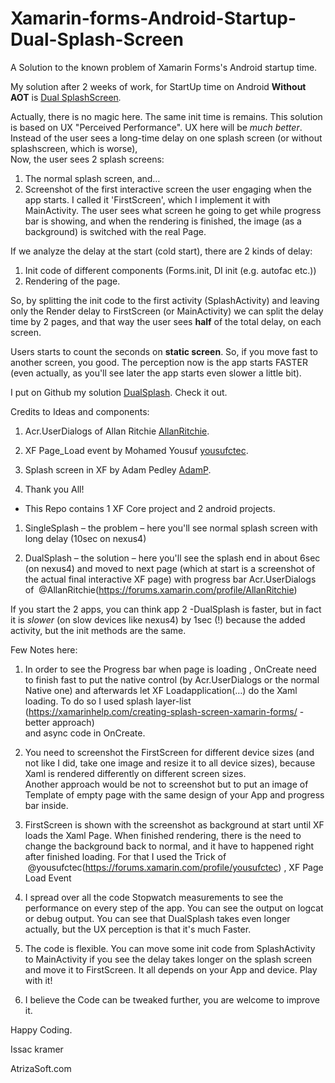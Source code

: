 Xamarin-forms-Android-Startup-Dual-Splash-Screen
================================================

A Solution to the known problem of Xamarin Forms's Android startup time.

My solution after 2 weeks of work, for StartUp time on Android **Without AOT** is
[Dual
SplashScreen](https://github.com/IssacKramer/Xamarin-forms-Android-Startup-Dual-Splash-Screen)*.*

Actually, there is no magic here. The same init time is remains. This solution
is based on UX "Perceived Performance". UX here will be *much better*.  
Instead of the user sees a long-time delay on one splash screen (or without
splashscreen, which is worse),  
Now, the user sees 2 splash screens:  
1. The normal splash screen, and…  
2. Screenshot of the first interactive screen the user engaging when the app
starts. I called it 'FirstScreen', which I implement it with MainActivity. The
user sees what screen he going to get while progress bar is showing, and when
the rendering is finished, the image (as a background) is switched with the real
Page.

If we analyze the delay at the start (cold start), there are 2 kinds of delay:
1.  Init code of different components (Forms.init, DI init (e.g. autofac etc.))
2.  Rendering of the page.

So, by splitting the init code to the first activity (SplashActivity) and
leaving only the Render delay to FirstScreen (or MainActivity) we can split the
delay time by 2 pages, and that way the user sees **half** of the total delay,
on each screen.

Users starts to count the seconds on **static screen**. So, if you move fast to
another screen, you good. The perception now is the app starts FASTER (even
actually, as you'll see later the app starts even slower a little bit).

I put on Github my solution
[DualSplash](https://github.com/IssacKramer/Xamarin-forms-Android-Startup-Dual-Splash-Screen).
Check it out.


Credits to Ideas and components:
1.  Acr.UserDialogs of Allan Ritchie
    [AllanRitchie](https://forums.xamarin.com/profile/AllanRitchie).
2.  XF Page_Load event by Mohamed Yousuf
    [yousufctec](https://forums.xamarin.com/profile/yousufctec).
3.  Splash screen in XF by Adam Pedley
    [AdamP](https://forums.xamarin.com/profile/AdamP).

4.  Thank you All!






-   This Repo contains 1 XF Core project and 2 android projects.

1.  SingleSplash – the problem – here you'll see normal splash screen with long
    delay (10sec on nexus4)

2.  DualSplash – the solution – here you'll see the splash end in about 6sec (on
    nexus4) and moved to next page (which at start is a screenshot of the actual
    final interactive XF page) with progress bar Acr.UserDialogs of
     \@AllanRitchie(https://forums.xamarin.com/profile/AllanRitchie)

   If you start the 2 apps, you can think app 2 -DualSplash is faster, but in
   fact it is *slower* (on slow devices like nexus4) by 1sec (!) because the
   added activity, but the init methods are the same.

Few Notes here:

1.  In order to see the Progress bar when page is loading , OnCreate need to
    finish fast to put the native control (by Acr.UserDialogs or the normal
    Native one) and afterwards let XF Loadapplication(…) do the Xaml loading. To
    do so I used splash layer-list
    (<https://xamarinhelp.com/creating-splash-screen-xamarin-forms/> - better
    approach)  
    and async code in OnCreate.

2.  You need to screenshot the FirstScreen for different device sizes (and not
    like I did, take one image and resize it to all device sizes), because Xaml
    is rendered differently on different screen sizes.  
    Another approach would be not to screenshot but to put an image of Template
    of empty page with the same design of your App and progress bar inside.

3.  FirstScreen is shown with the screenshot as background at start until XF
    loads the Xaml Page. When finished rendering, there is the need to change
    the background back to normal, and it have to happened right after finished
    loading. For that I used the Trick of
     \@yousufctec(https://forums.xamarin.com/profile/yousufctec) , XF Page Load
    Event

4.  I spread over all the code Stopwatch measurements to see the performance on
    every step of the app. You can see the output on logcat or debug output. You
    can see that DualSplash takes even longer actually, but the UX perception is
    that it's much Faster.

5.  The code is flexible. You can move some init code from SplashActivity to
    MainActivity if you see the delay takes longer on the splash screen and move
    it to FirstScreen. It all depends on your App and device. Play with it!

6.  I believe the Code can be tweaked further, you are welcome to improve it.

Happy Coding.

Issac kramer

AtrizaSoft.com
